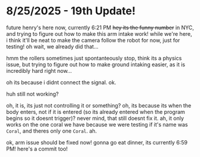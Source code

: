 # 8/25/2025 - 19th Update!

future henry's here now, currently 6:21 PM ~~hey its the funny number~~ in NYC, and trying to figure out how to make this arm intake work! while we're here, i think it'll be neat to make the camera follow the robot for now, just for testing! oh wait, we already did that...

hmm the rollers sometimes just spontanteously stop, think its a physics issue, but trying to figure out how to make ground intaking easier, as it is incredibly hard right now...

oh its because i didnt connect the signal. ok.

huh still not working?

oh, it is, its just not controlling it or something? oh, its because its when the body enters, not if it is entered (so its already entered when the program begins so it doesnt trigger)? never mind, that still doesnt fix it. ah, it only works on the one coral we have because we were testing if it's name was `Coral`, and theres only one `Coral`. ah.

ok, arm issue should be fixed now! gonna go eat dinner, its currently 6:59 PM! here's a commit too!